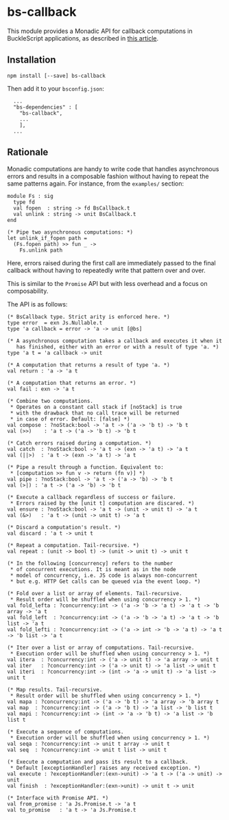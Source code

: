 # bs-callback

This module provides a Monadic API for callback computations in BuckleScript applications, as described in [this article](https://medium.com/@romain.beauxis/scalable-and-serverless-media-processing-using-bucklescript-ocaml-and-aws-lambda-api-gateway-4efe39331f33).

## Installation

```
npm install [--save] bs-callback
```

Then add it to your `bsconfig.json`:

```
  ...
  "bs-dependencies" : [
    "bs-callback",
    ...
    ],
  ...
```

## Rationale

Monadic computations are handy to write code that handles asynchronous errors and results in a composable 
fashion without having to repeat the same patterns again. For instance, from the `examples/` section:
```
module Fs : sig
  type fd
  val fopen  : string -> fd BsCallback.t
  val unlink : string -> unit BsCallback.t
end

(* Pipe two asynchronous computations: *)
let unlink_if_fopen path =
  (Fs.fopen path) >> fun _ ->
    Fs.unlink path
```

Here, errors raised during the first call are immediately passed to the final callback without 
having to repeatedly write that pattern over and over.

This is similar to the `Promise` API but with less overhead and a focus on composability.

The API is as follows:
```
(* BsCallback type. Strict arity is enforced here. *)
type error  = exn Js.Nullable.t
type 'a callback = error -> 'a -> unit [@bs]

(* A asynchronous computation takes a callback and executes it when it
   has finished, either with an error or with a result of type 'a. *)
type 'a t = 'a callback -> unit

(* A computation that returns a result of type 'a. *)
val return : 'a -> 'a t

(* A computation that returns an error. *)
val fail : exn -> 'a t

(* Combine two computations.
 * Operates on a constant call stack if [noStack] is true
 * with the drawback that no call trace will be returned
 * in case of error. Default: [false] *)
val compose : ?noStack:bool -> 'a t -> ('a -> 'b t) -> 'b t
val (>>)    : 'a t -> ('a -> 'b t) -> 'b t

(* Catch errors raised during a computation. *)
val catch  : ?noStack:bool -> 'a t -> (exn -> 'a t) -> 'a t
val (||>)  : 'a t -> (exn -> 'a t) -> 'a t

(* Pipe a result through a function. Equivalent to:
 * [computation >> fun v -> return (fn v)] *)
val pipe : ?noStack:bool -> 'a t -> ('a -> 'b) -> 'b t
val (>|) : 'a t -> ('a -> 'b) -> 'b t

(* Execute a callback regardless of success or failure.
 * Errors raised by the [unit t] computation are discared. *)
val ensure : ?noStack:bool -> 'a t -> (unit -> unit t) -> 'a t
val (&>)   : 'a t -> (unit -> unit t) -> 'a t

(* Discard a computation's result. *)
val discard : 'a t -> unit t

(* Repeat a computation. Tail-recursive. *)
val repeat : (unit -> bool t) -> (unit -> unit t) -> unit t

(* In the following [concurrency] refers to the number
 * of concurrent executions. It is meant as in the node
 * model of concurrency, i.e. JS code is always non-concurrent
 * but e.g. HTTP Get calls can be queued via the event loop. *)

(* Fold over a list or array of elements. Tail-recursive.
 * Result order will be shuffled when using concurrency > 1. *)
val fold_lefta : ?concurrency:int -> ('a -> 'b -> 'a t) -> 'a t -> 'b array -> 'a t
val fold_left  : ?concurrency:int -> ('a -> 'b -> 'a t) -> 'a t -> 'b list -> 'a t
val fold_lefti : ?concurrency:int -> ('a -> int -> 'b -> 'a t) -> 'a t -> 'b list -> 'a t

(* Iter over a list or array of computations. Tail-recursive.
 * Execution order will be shuffled when using concurrency > 1. *)
val itera  : ?concurrency:int -> ('a -> unit t) -> 'a array -> unit t
val iter   : ?concurrency:int -> ('a -> unit t) -> 'a list -> unit t
val iteri  : ?concurrency:int -> (int -> 'a -> unit t) -> 'a list -> unit t

(* Map results. Tail-recursive.
 * Result order will be shuffled when using concurrency > 1. *)
val mapa : ?concurrency:int -> ('a -> 'b t) -> 'a array -> 'b array t
val map  : ?concurrency:int -> ('a -> 'b t) -> 'a list -> 'b list t
val mapi : ?concurrency:int -> (int -> 'a -> 'b t) -> 'a list -> 'b list t

(* Execute a sequence of computations.
 * Execution order will be shuffled when using concurrency > 1. *)
val seqa : ?concurrency:int -> unit t array -> unit t
val seq  : ?concurrency:int -> unit t list -> unit t

(* Execute a computation and pass its result to a callback.
 * Default [exceptionHandler] raises any received exception. *)
val execute : ?exceptionHandler:(exn->unit) -> 'a t -> ('a -> unit) -> unit
val finish  : ?exceptionHandler:(exn->unit) -> unit t -> unit

(* Interface with Promise API. *)
val from_promise : 'a Js.Promise.t -> 'a t
val to_promise   : 'a t -> 'a Js.Promise.t
```
